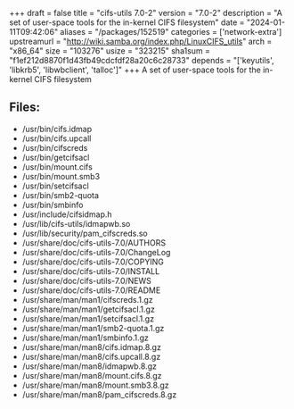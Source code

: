 +++
draft = false
title = "cifs-utils 7.0-2"
version = "7.0-2"
description = "A set of user-space tools for the in-kernel CIFS filesystem"
date = "2024-01-11T09:42:06"
aliases = "/packages/152519"
categories = ['network-extra']
upstreamurl = "http://wiki.samba.org/index.php/LinuxCIFS_utils"
arch = "x86_64"
size = "103276"
usize = "323215"
sha1sum = "f1ef212d8870f1d43fb49cdcfdf28a20c6c28733"
depends = "['keyutils', 'libkrb5', 'libwbclient', 'talloc']"
+++
A set of user-space tools for the in-kernel CIFS filesystem

## Files: 
* /usr/bin/cifs.idmap
* /usr/bin/cifs.upcall
* /usr/bin/cifscreds
* /usr/bin/getcifsacl
* /usr/bin/mount.cifs
* /usr/bin/mount.smb3
* /usr/bin/setcifsacl
* /usr/bin/smb2-quota
* /usr/bin/smbinfo
* /usr/include/cifsidmap.h
* /usr/lib/cifs-utils/idmapwb.so
* /usr/lib/security/pam_cifscreds.so
* /usr/share/doc/cifs-utils-7.0/AUTHORS
* /usr/share/doc/cifs-utils-7.0/ChangeLog
* /usr/share/doc/cifs-utils-7.0/COPYING
* /usr/share/doc/cifs-utils-7.0/INSTALL
* /usr/share/doc/cifs-utils-7.0/NEWS
* /usr/share/doc/cifs-utils-7.0/README
* /usr/share/man/man1/cifscreds.1.gz
* /usr/share/man/man1/getcifsacl.1.gz
* /usr/share/man/man1/setcifsacl.1.gz
* /usr/share/man/man1/smb2-quota.1.gz
* /usr/share/man/man1/smbinfo.1.gz
* /usr/share/man/man8/cifs.idmap.8.gz
* /usr/share/man/man8/cifs.upcall.8.gz
* /usr/share/man/man8/idmapwb.8.gz
* /usr/share/man/man8/mount.cifs.8.gz
* /usr/share/man/man8/mount.smb3.8.gz
* /usr/share/man/man8/pam_cifscreds.8.gz
